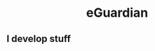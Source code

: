 <h1 border-bottom: none; align="center">eGuardian</h1>
<h2 border-bottom: none;align="center">I develop stuff</h2>
